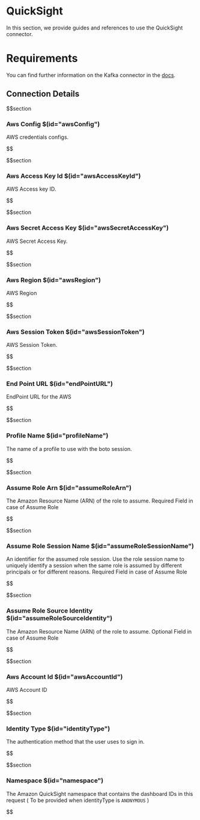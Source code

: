 # QuickSight

In this section, we provide guides and references to use the QuickSight connector.

# Requirements
<!-- to be updated -->
You can find further information on the Kafka connector in the [docs](https://docs.open-metadata.org/connectors/dashboard/quicksight).

## Connection Details

$$section
### Aws Config $(id="awsConfig")

AWS credentials configs.
<!-- awsConfig to be updated -->
$$

$$section
### Aws Access Key Id $(id="awsAccessKeyId")

AWS Access key ID.
<!-- awsAccessKeyId to be updated -->
$$

$$section
### Aws Secret Access Key $(id="awsSecretAccessKey")

AWS Secret Access Key.
<!-- awsSecretAccessKey to be updated -->
$$

$$section
### Aws Region $(id="awsRegion")

AWS Region
<!-- awsRegion to be updated -->
$$

$$section
### Aws Session Token $(id="awsSessionToken")

AWS Session Token.
<!-- awsSessionToken to be updated -->
$$

$$section
### End Point URL $(id="endPointURL")

EndPoint URL for the AWS
<!-- endPointURL to be updated -->
$$

$$section
### Profile Name $(id="profileName")

The name of a profile to use with the boto session.
<!-- profileName to be updated -->
$$

$$section
### Assume Role Arn $(id="assumeRoleArn")

The Amazon Resource Name (ARN) of the role to assume. Required Field in case of Assume Role
<!-- assumeRoleArn to be updated -->
$$

$$section
### Assume Role Session Name $(id="assumeRoleSessionName")

An identifier for the assumed role session. Use the role session name to uniquely identify a session when the same role is assumed by different principals or for different reasons. Required Field in case of Assume Role
<!-- assumeRoleSessionName to be updated -->
$$

$$section
### Assume Role Source Identity $(id="assumeRoleSourceIdentity")

The Amazon Resource Name (ARN) of the role to assume. Optional Field in case of Assume Role
<!-- assumeRoleSourceIdentity to be updated -->
$$

$$section
### Aws Account Id $(id="awsAccountId")

AWS Account ID
<!-- awsAccountId to be updated -->
$$

$$section
### Identity Type $(id="identityType")

The authentication method that the user uses to sign in.
<!-- identityType to be updated -->
$$

$$section
### Namespace $(id="namespace")

The Amazon QuickSight namespace that contains the dashboard IDs in this request ( To be provided when identityType is `ANONYMOUS` )
<!-- namespace to be updated -->
$$
